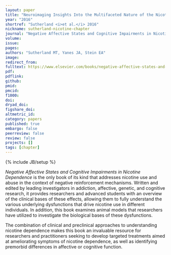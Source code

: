 ```yaml
---
layout: paper
title: "Neuroimaging Insights Into the Multifaceted Nature of the Nicotine Withdrawal Syndrome"
year: "2016"
shortref: "Sutherland <i>et al.</i> 2016"
nickname: sutherland-nicotine-chapter
journal: "Negative Affective States and Cognitive Impairments in Nicotine Dependence"
volume:
issue:
pages:
authors: "Sutherland MT, Yanes JA, Stein EA"
image:
redirect_from:
fulltext: https://www.elsevier.com/books/negative-affective-states-and-cognitive-impairments-in-nicotine-dependence/hall/978-0-12-802574-1
pdf:
pdflink:
github:
pmid:
pmcid:
f1000:
doi:
dryad_doi:
figshare_doi:
altmetric_id:
category: papers
published: true
embargo: false
peerreview: false
review: false
projects: []
tags: [chapter]
---
```

{% include JB/setup %}

<i>Negative Affective States and Cognitive Impairments in Nicotine Dependence</i> is the only book of its kind that addresses nicotine use and abuse in the context of negative reinforcement mechanisms. Written and edited by leading investigators in addiction, affective, genetic, and cognitive research, it provides researchers and advanced students with an overview of the clinical bases of these effects, allowing them to fully understand the various underlying dysfunctions that drive nicotine use in different individuals. In addition, this book examines animal models that researchers have utilized to investigate the biological bases of these dysfunctions.

The combination of clinical and preclinical approaches to understanding nicotine dependence makes this book an invaluable resource for researchers and practitioners seeking to develop targeted treatments aimed at ameliorating symptoms of nicotine dependence, as well as identifying premorbid differences in affective or cognitive function.
